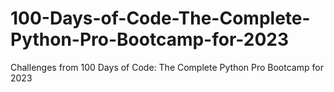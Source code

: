 # 100-Days-of-Code-The-Complete-Python-Pro-Bootcamp-for-2023
Challenges from 100 Days of Code: The Complete Python Pro Bootcamp for 2023
